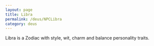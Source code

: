 ```yaml
---
layout: page
title: Libra
permalink: /deus/NPCLibra
category: deus
---
```

Libra is a Zodiac with style, wit, charm and balance personality traits.
